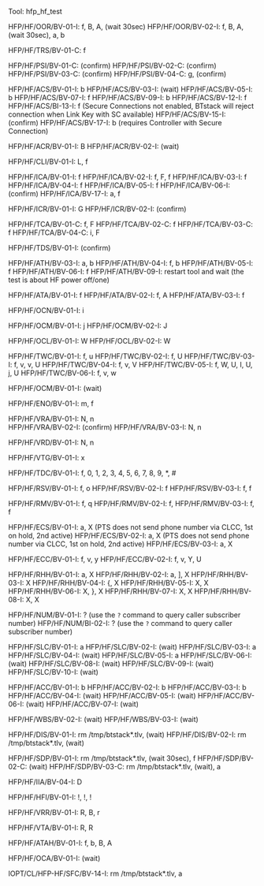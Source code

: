 Tool: hfp_hf_test

HFP/HF/OOR/BV-01-I: f, B, A, (wait 30sec)
HFP/HF/OOR/BV-02-I: f, B, A, (wait 30sec), a, b

HFP/HF/TRS/BV-01-C: f

HFP/HF/PSI/BV-01-C: (confirm)
HFP/HF/PSI/BV-02-C: (confirm)
HFP/HF/PSI/BV-03-C: (confirm)
HFP/HF/PSI/BV-04-C: g, (confirm)

HFP/HF/ACS/BV-01-I: b 
HFP/HF/ACS/BV-03-I: (wait)
HFP/HF/ACS/BV-05-I: b
HFP/HF/ACS/BV-07-I: f
HFP/HF/ACS/BV-09-I: b
HFP/HF/ACS/BV-12-I: f
HFP/HF/ACS/BI-13-I: f (Secure Connections not enabled, BTstack will reject connection when Link Key with SC available)
HFP/HF/ACS/BV-15-I: (confirm)
HFP/HF/ACS/BV-17-I: b (requires Controller with Secure Connection)

HFP/HF/ACR/BV-01-I: B
HFP/HF/ACR/BV-02-I: (wait)

HFP/HF/CLI/BV-01-I: L, f

HFP/HF/ICA/BV-01-I: f
HFP/HF/ICA/BV-02-I: f, F, f
HFP/HF/ICA/BV-03-I: f
HFP/HF/ICA/BV-04-I: f
HFP/HF/ICA/BV-05-I: f
HFP/HF/ICA/BV-06-I: (confirm)
HFP/HF/ICA/BV-17-I: a, f

HFP/HF/ICR/BV-01-I: G
HFP/HF/ICR/BV-02-I: (confirm)

HFP/HF/TCA/BV-01-C: f, F
HFP/HF/TCA/BV-02-C: f
HFP/HF/TCA/BV-03-C: f
HFP/HF/TCA/BV-04-C: i, F

HFP/HF/TDS/BV-01-I: (confirm)

HFP/HF/ATH/BV-03-I: a, b
HFP/HF/ATH/BV-04-I: f, b
HFP/HF/ATH/BV-05-I: f
HFP/HF/ATH/BV-06-I: f
HFP/HF/ATH/BV-09-I: restart tool and wait (the test is about HF power off/one)

HFP/HF/ATA/BV-01-I: f
HFP/HF/ATA/BV-02-I: f, A
HFP/HF/ATA/BV-03-I: f

HFP/HF/OCN/BV-01-I: i

HFP/HF/OCM/BV-01-I: j
HFP/HF/OCM/BV-02-I: J

HFP/HF/OCL/BV-01-I: W
HFP/HF/OCL/BV-02-I: W

HFP/HF/TWC/BV-01-I: f, u
HFP/HF/TWC/BV-02-I: f, U
HFP/HF/TWC/BV-03-I: f, v, v, U
HFP/HF/TWC/BV-04-I: f, v, V
HFP/HF/TWC/BV-05-I: f, W, U, I, U, j, U
HFP/HF/TWC/BV-06-I: f, v, w

HFP/HF/OCM/BV-01-I: (wait)

HFP/HF/ENO/BV-01-I: m, f

HFP/HF/VRA/BV-01-I: N, n    
HFP/HF/VRA/BV-02-I: (confirm)
HFP/HF/VRA/BV-03-I: N, n

HFP/HF/VRD/BV-01-I: N, n

HFP/HF/VTG/BV-01-I: x

HFP/HF/TDC/BV-01-I: f, 0, 1, 2, 3, 4, 5, 6, 7, 8, 9, *, #

HFP/HF/RSV/BV-01-I: f, o
HFP/HF/RSV/BV-02-I: f
HFP/HF/RSV/BV-03-I: f, f

HFP/HF/RMV/BV-01-I: f, q
HFP/HF/RMV/BV-02-I: f, 
HFP/HF/RMV/BV-03-I: f, f

HFP/HF/ECS/BV-01-I: a, X (PTS does not send phone number via CLCC, 1st on hold, 2nd active)
HFP/HF/ECS/BV-02-I: a, X (PTS does not send phone number via CLCC, 1st on hold, 2nd active)
HFP/HF/ECS/BV-03-I: a, X 

HFP/HF/ECC/BV-01-I: f, v, y
HFP/HF/ECC/BV-02-I: f, v, Y, U

HFP/HF/RHH/BV-01-I: a, X
HFP/HF/RHH/BV-02-I: a, ], X
HFP/HF/RHH/BV-03-I: X
HFP/HF/RHH/BV-04-I: {, X
HFP/HF/RHH/BV-05-I: X, X
HFP/HF/RHH/BV-06-I: X, }, X
HFP/HF/RHH/BV-07-I: X, X
HFP/HF/RHH/BV-08-I: X, X 

HFP/HF/NUM/BV-01-I: ? (use the `?` command to query caller subscriber number)
HFP/HF/NUM/BI-02-I: ? (use the `?` command to query caller subscriber number)

HFP/HF/SLC/BV-01-I: a
HFP/HF/SLC/BV-02-I: (wait)
HFP/HF/SLC/BV-03-I: a
HFP/HF/SLC/BV-04-I: (wait)
HFP/HF/SLC/BV-05-I: a
HFP/HF/SLC/BV-06-I: (wait)
HFP/HF/SLC/BV-08-I: (wait)
HFP/HF/SLC/BV-09-I: (wait)
HFP/HF/SLC/BV-10-I: (wait)

HFP/HF/ACC/BV-01-I: b
HFP/HF/ACC/BV-02-I: b
HFP/HF/ACC/BV-03-I: b
HFP/HF/ACC/BV-04-I: (wait)
HFP/HF/ACC/BV-05-I: (wait)
HFP/HF/ACC/BV-06-I: (wait)
HFP/HF/ACC/BV-07-I: (wait)

HFP/HF/WBS/BV-02-I: (wait)
HFP/HF/WBS/BV-03-I: (wait)

HFP/HF/DIS/BV-01-I: rm /tmp/btstack*.tlv, (wait)
HFP/HF/DIS/BV-02-I: rm /tmp/btstack*.tlv, (wait)

HFP/HF/SDP/BV-01-I: rm /tmp/btstack*.tlv, (wait 30sec), f
HFP/HF/SDP/BV-02-C: (wait)
HFP/HF/SDP/BV-03-C: rm /tmp/btstack*.tlv, (wait), a

HFP/HF/IIA/BV-04-I: D

HFP/HF/HFI/BV-01-I: !, !, !

HFP/HF/VRR/BV-01-I: R, B, r

HFP/HF/VTA/BV-01-I: R, R

HFP/HF/ATAH/BV-01-I: f, b, B, A

HFP/HF/OCA/BV-01-I: (wait)

IOPT/CL/HFP-HF/SFC/BV-14-I: rm /tmp/btstack*.tlv, a
